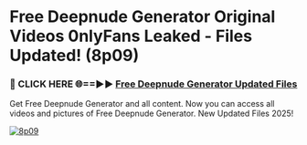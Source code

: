 # Free Deepnude Generator Original Videos 0nlyFans Leaked - Files Updated! (8p09)

<h3>🔴 CLICK HERE 🌐==►► <a href="https://tinyurl.com/52m3yx9h" rel="nofollow">Free Deepnude Generator Updated Files</a></h3>

Get Free Deepnude Generator and all content. Now you can access all videos and pictures of Free Deepnude Generator. New Updated Files 2025!

[![8p09](https://i.imgur.com/TnHtlc8.gif)](https://tinyurl.com/52m3yx9h)
